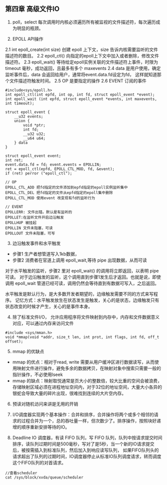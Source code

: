 ## 第四章 高级文件IO

1. poll，select 每次调用时内核必须遍历所有被监视的文件描述符，每次遍历成为明显的瓶颈。

2. EPOLL API操作

2.1 int epoll_create(int size) 创建 epoll 上下文，size 告诉内核需要监听的文件描述符的数目。
2.2 epoll_ctl() 向指定的epoll上下文中加入或者删除，修改文件描述符。
2.3 epoll_wait() 等待给定epoll实例关联的文件描述符上事件，时限为 timeout 毫秒，成功返回，且最多有多个 maxevents
2.4 data 是用户使用，确定监听事件后，data 会返回给用户，通常将event.data.fd设定为fd， 这样就知道那个文件描述符触发时间。
2.5 OP 是要指定的操作
2.6 EVENT 订阅的事件

```
#include<sys/epoll.h>
int epoll_ctl(int epfd, int op, int fd, struct epoll_event *event);
int epoll_wait (int epfd, struct epoll_event *events, int maxevents, int timeout);

struct epoll_event {
	__u32 events;
	union {
		void *ptr;
		int fd;
		__u32 u32;
		__u64 u64;
	} data
}

struct epoll_event event;
int ret;
event.data.fd = fd; event.events = EPOLLIN;
ret = epoll_ctl(epfd, EPOLL_CTL_MOD, fd, &event);
if (ret) perror ("epoll_ctl");

// OP
EPOLL_CTL_ADD 把fd指定的文件添加到epfd指定的epoll实例监听集中
EPOLL_CTL_DEL 把fd指定的文件从epfd指定的epoll集中删除
EPOLL_CTL_MOD 使用event 改变现有fd的监听行为

// EVENT
EPOLLERR: 文件出错。默认是有监听的
EPOLLET:在监听文件开启边沿触发
EPOLLHUP 被挂起
EPOLLIN 文件未阻塞，可读
EPOLLOUT 文件未阻塞，可写
```

3. 边沿触发事件和水平触发


* 步骤1 生产者想管道写入1kb数据，
* 步骤2 消费者在官道上调用 epoll_wait,等待 pipe 出现数据，从而可读

对于水平触发的监听，步骤2 里对 epoll_wait() 的调用将立即返回，以表明 pipe 可读。
对于边沿触发的监听，这个调用直到步骤1发生后才返回。也就是说，即使调用 epoll_wait 管道已经可读，调用仍然会等待直到有数据可写入，之后返回。

水平触发是默认行为，是大多数开发者期望的，边缘触发需要不同的方式来写程序。
记忆方式：水平触发放生在状态发生是触发，关心的是状态，边缘触发只有状态改变的时候才产生，关心的是事件本身。

4. 除了标准文件I/O， 允许应用程序将文件映射到内存中，内存和文件数据意义对应，可以通过内存来访问文件

```
#include <sys/mman.h>
void *mmap(void *addr, size_t len, int prot, int flags, int fd, off_t offset);
```

5. mmap 的优缺点

* mmap 的优点：相对于read, write 需要从用户缓冲区进行数据读写，从而使用映射文件进行操作，避免多余的数据拷贝，在映射对象中搜索只需要一般的指针操作，不必使用lseek
* mmap 的缺点：映射取悦通常是页大小的整数倍，较大比重的空间会被浪费，存储映射区域必须在进程地址空间内，对于32位的地址空间，大量大小各异的银蛇会导致大量的碎片出现，很难找到连续的大片空内存。

6. 预读对随机访问来讲是无用的开销

7. I/O调度器实现两个基本操作：合并和排序，合并操作将两个或多个相邻的请求的过程合并为一个，总的吞吐量一样，但次数少了。排序操作，按照块好递增的顺序重新安排等待的IO。

8. Deadline IO 调度器，有读 FIFO 队列，写 FIFO 队列，队列中按请求提交时间排序，读队列过期时间是500毫秒，写对了是5秒，当一个新的IO请求提交后，被按需插入到标准队列，然后加入到响应读写队列， 如果FIFO队列头的请求超出了队列的过期时间，IO调度器停止从标准IO队列调度请求，转而调度这个FIFO队列的对首请求。

```
//查看scheduler
cat /sys/block/xvda/queue/scheduler 
```
